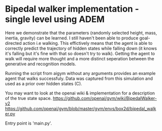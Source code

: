 # Bipedal walker implementation - single level using ADEM

Here we demonstrate that the parameters (randomly selected height, mass, inertia, gravity) can be learned. I still haven't been able to produce goal-directed action i.e walking. This effictively means that the agent is able to correctly predict the trajectory of hidden states while falling down (it knows it's falling but it's fine with that so doesn't try to walk). Getting the agent to walk will require more thought and a more distinct seperation between the generative and recognition models. 

Running the script from aigym without any arguments provides an example agent that walks successfuly. Data was captured from this simulation and used as a prior over hidden states (C). 

You may want to look at the openai wiki & implementation for a description of the true state space.
https://github.com/openai/gym/wiki/BipedalWalker-v2
https://github.com/openai/gym/blob/master/gym/envs/box2d/bipedal_walker.py

Entry point is 'main.py'.


